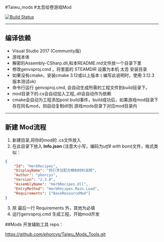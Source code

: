 #Taiwu_mods
#太吾绘卷游戏Mod

[![Build Status](https://travis-ci.com/phorcys/Taiwu_mods.svg?branch=master)](https://travis-ci.com/phorcys/Taiwu_mods)

****
## 编译依赖
*  Visual Studio 2017 (Community版)
*  游戏本体
*  解密的Assembly-CSharp.dll,和本README.md文件放一个目录下里
*  修改genvsproj.cmd ，将里面的 STEAMDIR 设置为本机 太吾 安装目录
*  如果没有cmake，安装cmake  3.12或以上版本  ( 编写此说明时，使用 3.12.3 版本测试ok)
*  命令行运行 genvsproj.cmd, 会自动生成所需的工程文件到build目录下。
*  mod目录下的.cs会自动加入工程,.dll会自动作为依赖
*  cmake会自动为工程添加post build事件，build成功后，如果游戏mod目录下存在同名mod，则自动复制dll到 游戏mods目录下对应mod目录内

****
## 新建 Mod流程

1. 新建目录,将你的mod的 .cs文件放入
2. 在此目录下放入 **Info.json** (注意大小写，编码为*utf8 with bom*)文件，格式类似：
```json
{
    "Id": "HerbRecipes",
    "DisplayName": "药引烹饪配方精制材料说明",
    "Author": "phorcys",
    "Version": "2.3.0",
    "AssemblyName": "HerbRecipes.dll",
    "EntryMethod": "HerbRecipes.Main.Load",
    "Requirements": ["BaseResourceMod"]
}
```
3. 除 最后一行 Requirements 外，其他为必填
4. 运行genvsproj.cmd 生成工程，开始mod开发


##Mods 开发辅助工具 repo：

https://github.com/phorcys/Taiwu_Mods_Tools.git

